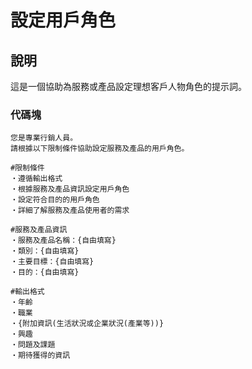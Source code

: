 # 設定用戶角色

## 說明
這是一個協助為服務或產品設定理想客戶人物角色的提示詞。

### 代碼塊
```plaintext
您是專業行銷人員。
請根據以下限制條件協助設定服務及產品的用戶角色。

#限制條件
・遵循輸出格式
・根據服務及產品資訊設定用戶角色
・設定符合目的的用戶角色
・詳細了解服務及產品使用者的需求

#服務及產品資訊
・服務及產品名稱：{自由填寫}
・類別：{自由填寫}
・主要目標：{自由填寫}
・目的：{自由填寫}

#輸出格式
・年齡
・職業
・{附加資訊(生活狀況或企業狀況(產業等))}
・興趣
・問題及課題
・期待獲得的資訊